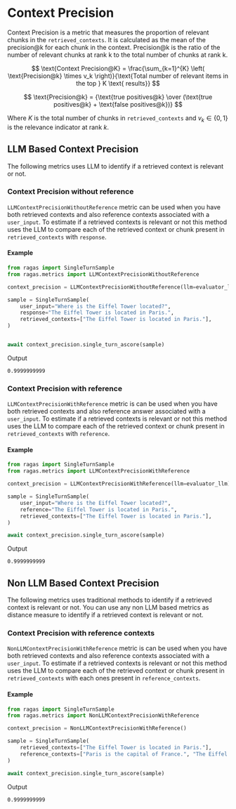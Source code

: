 # Context Precision
Context Precision is a metric that measures the proportion of relevant chunks in the `retrieved_contexts`. It is calculated as the mean of the precision@k for each chunk in the context. Precision@k is the ratio of the number of relevant chunks at rank k to the total number of chunks at rank k.

$$
\text{Context Precision@K} = \frac{\sum_{k=1}^{K} \left( \text{Precision@k} \times v_k \right)}{\text{Total number of relevant items in the top } K \text{ results}}
$$

$$
\text{Precision@k} = {\text{true positives@k} \over  (\text{true positives@k} + \text{false positives@k})}
$$

Where $K$ is the total number of chunks in `retrieved_contexts` and $v_k \in \{0, 1\}$ is the relevance indicator at rank $k$.

## LLM Based Context Precision

The following metrics uses LLM to identify if a retrieved context is relevant or not.

### Context Precision without reference

`LLMContextPrecisionWithoutReference` metric can be used when you have both retrieved contexts and also reference contexts associated with a `user_input`. To estimate if a retrieved contexts is relevant or not this method uses the LLM to compare each of the retrieved context or chunk present in `retrieved_contexts` with `response`.

#### Example
    
```python
from ragas import SingleTurnSample
from ragas.metrics import LLMContextPrecisionWithoutReference

context_precision = LLMContextPrecisionWithoutReference(llm=evaluator_llm)

sample = SingleTurnSample(
    user_input="Where is the Eiffel Tower located?",
    response="The Eiffel Tower is located in Paris.",
    retrieved_contexts=["The Eiffel Tower is located in Paris."], 
)


await context_precision.single_turn_ascore(sample)
```
Output
```
0.9999999999
```

### Context Precision with reference

`LLMContextPrecisionWithReference` metric is can be used when you have both retrieved contexts and also reference answer associated with a `user_input`. To estimate if a retrieved contexts is relevant or not this method uses the LLM to compare each of the retrieved context or chunk present in `retrieved_contexts` with `reference`. 

#### Example
    
```python
from ragas import SingleTurnSample
from ragas.metrics import LLMContextPrecisionWithReference

context_precision = LLMContextPrecisionWithReference(llm=evaluator_llm)

sample = SingleTurnSample(
    user_input="Where is the Eiffel Tower located?",
    reference="The Eiffel Tower is located in Paris.",
    retrieved_contexts=["The Eiffel Tower is located in Paris."], 
)

await context_precision.single_turn_ascore(sample)
```
Output
```
0.9999999999
```

## Non LLM Based Context Precision

The following metrics uses traditional methods to identify if a retrieved context is relevant or not. You can use any non LLM based metrics as distance measure to identify if a retrieved context is relevant or not.

### Context Precision with reference contexts

`NonLLMContextPrecisionWithReference` metric is can be used when you have both retrieved contexts and also reference contexts associated with a `user_input`. To estimate if a retrieved contexts is relevant or not this method uses the LLM to compare each of the retrieved context or chunk present in `retrieved_contexts` with each ones present in `reference_contexts`. 

#### Example
    
```python
from ragas import SingleTurnSample
from ragas.metrics import NonLLMContextPrecisionWithReference

context_precision = NonLLMContextPrecisionWithReference()

sample = SingleTurnSample(
    retrieved_contexts=["The Eiffel Tower is located in Paris."], 
    reference_contexts=["Paris is the capital of France.", "The Eiffel Tower is one of the most famous landmarks in Paris."]
)

await context_precision.single_turn_ascore(sample)
```
Output
```
0.9999999999
```
